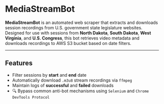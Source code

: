 # MediaStreamBot

**MediaStreamBot** is an automated web scraper that extracts and downloads session recordings from U.S. government state legislature websites. Designed for use with sessions from **North Dakota**, **South Dakota**, **West Virginia**, and **U.S. Congress**, this bot retrieves video metadata and downloads recordings to AWS S3 bucket based on date filters.

---

## Features

- Filter sessions by **start** and **end** date  
- Automatically download `.m3u8` stream recordings via `ffmpeg`  
- Maintain logs of **successful** and **failed** downloads  
- 🔍 Bypass common anti-bot mechanisms using `Selenium` and `Chrome DevTools Protocol`  
